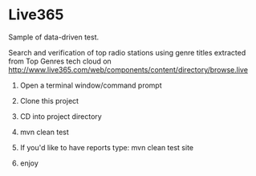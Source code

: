 Live365
=======

Sample of data-driven test.

Search and verification of top radio stations using genre titles extracted from Top Genres tech cloud on http://www.live365.com/web/components/content/directory/browse.live

1. Open a terminal window/command prompt

2. Clone this project

3. CD into project directory

4. mvn clean test 

5. If you'd like to have reports type: mvn clean test site

6. enjoy
